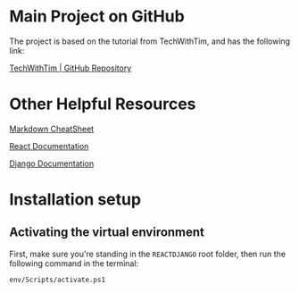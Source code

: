 Main Project on GitHub
========================
The project is based on the tutorial from TechWithTim, and has the following link:

[TechWithTim | GitHub Repository](https://github.com/techwithtim/Django-React-Full-Stack-App)

Other Helpful Resources
=======================
[Markdown CheatSheet](https://github.com/adam-p/markdown-here/wiki/Markdown-Cheatsheet)

[React Documentation](https://react.dev)

[Django Documentation](https://docs.djangoproject.com/en/5.0/)

Installation setup
====================
Activating the virtual environment
--------------------
First, make sure you're standing in the `REACTDJANGO` root folder, then run the following command in the terminal:

`env/Scripts/activate.ps1`

